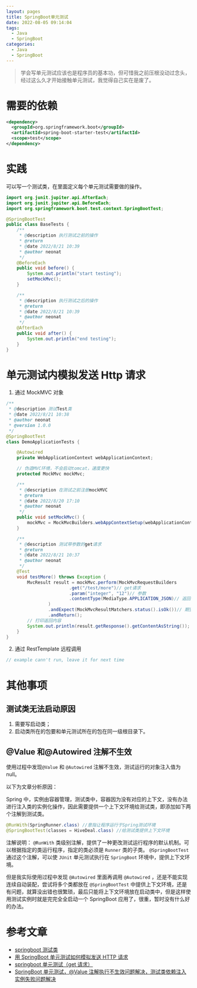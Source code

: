 ```yaml
---
layout: pages
title: SpringBoot单元测试
date: 2022-08-05 09:14:04
tags:
  - Java
  - SpringBoot
categories:
  - Java
  - SpringBoot
---
```


> 学会写单元测试应该也是程序员的基本功，但可惜我之前压根没动过念头，
> 经过这么久才开始接触单元测试，我觉得自己实在是废了。

<!--more-->

# 需要的依赖

```xml
<dependency>
  <groupId>org.springframework.boot</groupId>
  <artifactId>spring-boot-starter-test</artifactId>
  <scope>test</scope>
</dependency>
```

# 实践

可以写一个测试类，在里面定义每个单元测试需要做的操作。

```java
import org.junit.jupiter.api.AfterEach;
import org.junit.jupiter.api.BeforeEach;
import org.springframework.boot.test.context.SpringBootTest;

@SpringBootTest
public class BaseTests {
    /**
     * @description 执行测试之前的操作
     * @return
     * @date 2022/8/21 10:39
     * @author neonat
     */
    @BeforeEach
    public void before() {
        System.out.println("start testing");
        setMockMvc();
    }

    /**
     * @description 执行测试之后的操作
     * @return
     * @date 2022/8/21 10:39
     * @author neonat
     */
    @AfterEach
    public void after() {
        System.out.println("end testing");
    }
}
```

# 单元测试内模拟发送 Http 请求

1. 通过 MockMVC 对象

```java
/**
 * @description 测试Test类
 * @date 2022/8/21 10:38
 * @author neonat
 * @version 1.0.0
 */
@SpringBootTest
class DemoApplicationTests {

    @Autowired
    private WebApplicationContext webApplicationContext;

    // 伪造MVC环境，不会启动tomcat，速度更快
    protected MockMvc mockMvc;

    /**
     * @description 在测试之前注册mockMVC
     * @return
     * @date 2022/8/20 17:10
     * @author neonat
     */
    public void setMockMvc() {
        mockMvc = MockMvcBuilders.webAppContextSetup(webApplicationContext).build();
    }

    /**
     * @description 测试带参数的get请求
     * @return
     * @date 2022/8/21 10:37
     * @author neonat
     */
    @Test
    void testMore() throws Exception {
        MvcResult result = mockMvc.perform(MockMvcRequestBuilders
                        .get("/test/more")// get请求
                        .param("integer", "12")// 参数
                        .contentType(MediaType.APPLICATION_JSON)// 返回类型
                )
                .andExpect(MockMvcResultMatchers.status().isOk())// 期望返回结果正确
                .andReturn();
        // 打印返回内容
        System.out.println(result.getResponse().getContentAsString());
    }
}
```

2. 通过 RestTemplate 远程调用

```java
// example cann't run, leave it for next time
```

# 其他事项

## 测试类无法启动原因

1. 需要写启动类；
2. 启动类所在的包要和单元测试所在的包在同一级根目录下。

## @Value 和@Autowired 注解不生效

使用过程中发现`@Value` 和 `@Autowired` 注解不生效，测试运行的对象注入值为 null。

以下为文章分析原因：

Spring 中，实例由容器管理，测试类中，容器因为没有对应的上下文，没有办法进行注入类的实例化操作，因此需要提供一个上下文环境给测试类，即添加如下两个注解到测试类。

```java
@RunWith(SpringRunner.class) //意指让程序运行于Spring测试环境
@SpringBootTest(classes = HiveDeal.class) //给测试类提供上下文环境
```

注解说明：
`@RunWith` 类级别注解，提供了一种更改测试运行程序的默认机制。可以根据指定的类运行程序，指定的类必须是 `Runner` 类的子类。
`@SpringBootTest` 通过这个注解，可以使 `JUnit` 单元测试执行在 `SpringBoot` 环境中，提供上下文环境。

但是我实际使用过程中发现 `@Autowired` 里面再调用 `@Autowired` ，还是不能实现连续自动装配，尝试将多个类都放在 `@SpringBootTest` 中提供上下文环境，还是有问题，就算没出错也很繁琐，最后只能将上下文环境放在启动类中，但是这样使用测试实例时就是完完全全启动一个 SpringBoot 应用了，很重，暂时没有什么好的办法。

# 参考文章

- [springboot 测试类](https://blog.csdn.net/lihuihui01/article/details/115975416)
- [用 SpringBoot 单元测试如何模拟发送 HTTP 请求](https://blog.csdn.net/qq_35746632/article/details/100108651)
- [springboot 单元测试（get 请求）](https://blog.csdn.net/qq_44014971/article/details/108056557)
- [SpringBoot 单元测试，@Value 注解执行不生效问题解决，测试类依赖注入实例失败问题解决](https://blog.csdn.net/MDJ_D2T/article/details/123779419)
